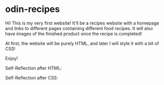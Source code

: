 # odin-recipes

Hi! This is my very first website! It'll be a recipes website with a homepage and links to different pages containing different food recipes. It will also have images of the finished product once the recipe is completed! 

At first, the website will be purely HTML, and later I will style it with a bit of CSS!

Enjoy!

Self-Reflection after HTML:

Self-Reflection after CSS: